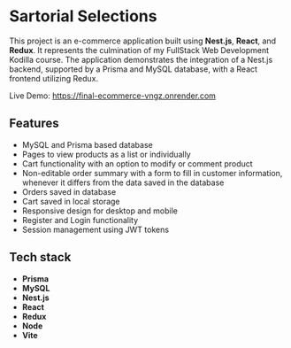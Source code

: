 # Sartorial Selections

This project is an e-commerce application built using **Nest.js**, **React**, and **Redux**. It represents the culmination of my FullStack Web Development Kodilla course. The application demonstrates the integration of a Nest.js backend, supported by a Prisma and MySQL database, with a React frontend utilizing Redux.

Live Demo: https://final-ecommerce-vngz.onrender.com

## Features

- MySQL and Prisma based database
- Pages to view products as a list or individually
- Cart functionality with an option to modify or comment product
- Non-editable order summary with a form to fill in customer information, whenever it differs from the data saved in the database
- Orders saved in database
- Cart saved in local storage
- Responsive design for desktop and mobile
- Register and Login functionality
- Session management using JWT tokens

## Tech stack

- **Prisma**
- **MySQL**
- **Nest.js**
- **React**
- **Redux**
- **Node**
- **Vite**
